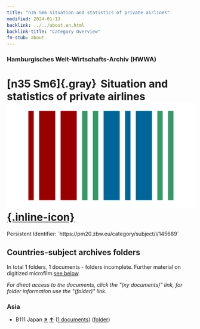 ```yaml
---
title: "n35 Sm6 Situation and statistics of private airlines"
modified: 2024-01-13
backlink: ../../about.en.html
backlink-title: "Category Overview"
fn-stub: about
---
```


### Hamburgisches Welt-Wirtschafts-Archiv (HWWA)

# [n35 Sm6]{.gray}&#8201; Situation and statistics of private airlines &#160; [![Wikidata](/images/Wikidata-logo.svg "Wikidata"){.inline-icon}](http://www.wikidata.org/entity/Q104711267)

<div class="hint">Persistent Identifier: `https://pm20.zbw.eu/category/subject/i/145689`</div>







## Countries-subject archives folders







In total 1 folders, 1 documents - folders incomplete. Further material on digitized microfilm [see below](#filmsections).

_For direct access to the documents, click the "(xy documents)" link, for folder information use the "(folder)" link._



### Asia

- B111 Japan [**&nearr;**](../../../geo/i/141272/about.en.html "Japan (all folders)") [**&uarr;**](../../../geo/about.en.html#B111 "Country category system") (<a href="https://pm20.zbw.eu/iiifview/folder/sh/141272,145689" title="about: Japan : Situation and statistics of private airlines" target="_blank">1 documents</a>) ([folder](../../../../folder/sh/1412xx/141272/1456xx/145689/about.en.html))



<a id="filmsections" />













